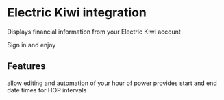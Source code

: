 # Electric Kiwi integration

Displays financial information from your Electric Kiwi account

Sign in and enjoy


## Features
allow editing and automation of your hour of power
provides start and end date times for HOP intervals